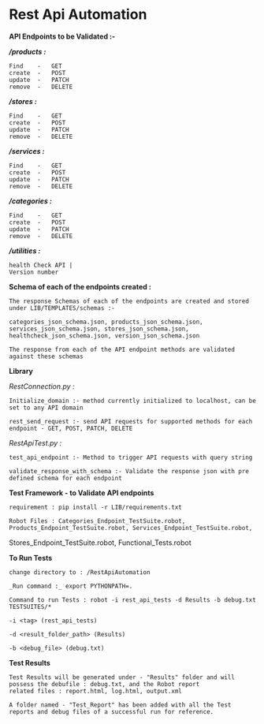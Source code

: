 # Rest Api Automation

**API Endpoints to be Validated :-**

**_/products :_** 

    Find    -   GET 
    create  -   POST 
    update  -   PATCH 
    remove  -   DELETE 
    
**_/stores :_** 

    Find    -   GET 
    create  -   POST 
    update  -   PATCH 
    remove  -   DELETE 
    
**_/services :_** 

    Find    -   GET 
    create  -   POST 
    update  -   PATCH 
    remove  -   DELETE 
    
**_/categories :_** 

    Find    -   GET 
    create  -   POST 
    update  -   PATCH 
    remove  -   DELETE 
    
**_/utilities :_**
 
    health Check API |
    Version number


**Schema of each of the endpoints created :**

    The response Schemas of each of the endpoints are created and stored under LIB/TEMPLATES/schemas :- 
    
    categories_json_schema.json, products_json_schema.json, services_json_schema.json, stores_json_schema.json, 
    healthcheck_json_schema.json, version_json_schema.json
    
    The response from each of the API endpoint methods are validated against these schemas

**Library**

_RestConnection.py :_ 

    Initialize_domain :- method currently initialized to localhost, can be set to any API domain

    rest_send_request :- send API requests for supported methods for each endpoint - GET, POST, PATCH, DELETE 

_RestApiTest.py :_

    test_api_endpoint :- Method to trigger API requests with query string 

    validate_response_with_schema :- Validate the response json with pre defined schema for each endpoint

**Test Framework - to Validate API endpoints**

    requirement : pip install -r LIB/requirements.txt

    Robot Files : Categories_Endpoint_TestSuite.robot, Products_Endpoint_TestSuite.robot, Services_Endpoint_TestSuite.robot,
Stores_Endpoint_TestSuite.robot, Functional_Tests.robot

**To Run Tests**

    change directory to : /RestApiAutomation

    _Run command :_ export PYTHONPATH=.

    Command to run Tests : robot -i rest_api_tests -d Results -b debug.txt TESTSUITES/*

    -i <tag> (rest_api_tests)

    -d <result_folder_path> (Results)

    -b <debug_file> (debug.txt) 


**Test Results**

    Test Results will be generated under - "Results" folder and will possess the debufile : debug.txt, and the Robot report 
    related files : report.html, log.html, output.xml

    A folder named - "Test_Report" has been added with all the Test reports and debug files of a successful run for reference.